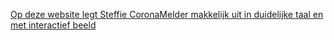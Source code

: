 <a href="https://corona.steffie.nl/{{page.lang}}/#!/{{page.lang}}/modules/de-coronamelder-app/60/stap-1.html" target="_blank" rel="noopener noreferrer">Op deze website legt Steffie CoronaMelder makkelijk uit in duidelijke taal en met interactief beeld</a>

